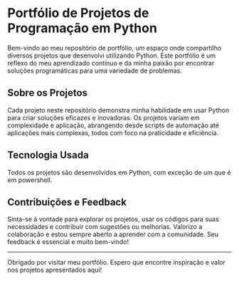 # Portfólio de Projetos de Programação em Python

Bem-vindo ao meu repositório de portfólio, um espaço onde compartilho diversos projetos que desenvolvi utilizando Python. Este portfólio é um reflexo do meu aprendizado contínuo e da minha paixão por encontrar soluções programáticas para uma variedade de problemas.

## Sobre os Projetos

Cada projeto neste repositório demonstra minha habilidade em usar Python para criar soluções eficazes e inovadoras. Os projetos variam em complexidade e aplicação, abrangendo desde scripts de automação até aplicações mais complexas, todos com foco na praticidade e eficiência.

## Tecnologia Usada

Todos os projetos são desenvolvidos em Python, com exceção de um que é em powershell.

## Contribuições e Feedback

Sinta-se à vontade para explorar os projetos, usar os códigos para suas necessidades e contribuir com sugestões ou melhorias. Valorizo a colaboração e estou sempre aberto a aprender com a comunidade. Seu feedback é essencial e muito bem-vindo!

---

Obrigado por visitar meu portfólio. Espero que encontre inspiração e valor nos projetos apresentados aqui!
